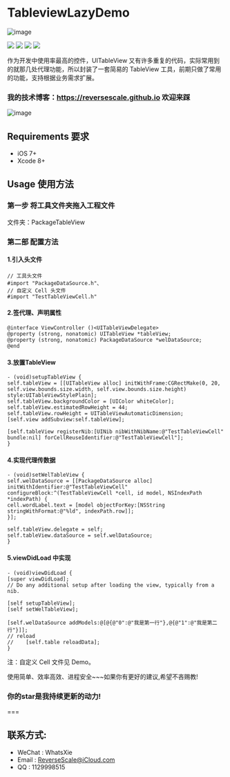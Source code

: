 # TableviewLazyDemo

![image](http://og1yl0w9z.bkt.clouddn.com/17-6-30/22248406.jpg)

![](https://img.shields.io/badge/platform-iOS-red.svg) ![](https://img.shields.io/badge/language-Objective--C-orange.svg) ![](https://img.shields.io/badge/download-381K-brightgreen.svg
) ![](https://img.shields.io/badge/license-MIT%20License-brightgreen.svg) 

作为开发中使用率最高的控件，UITableView 又有许多重复的代码，实际常用到的就那几处代理功能，所以封装了一套简易的 TableView 工具，前期只做了常用的功能，支持根据业务需求扩展。

### 我的技术博客：https://reversescale.github.io 欢迎来踩

![image](http://og1yl0w9z.bkt.clouddn.com/17-6-30/40713547.jpg)

## Requirements 要求
* iOS 7+
* Xcode 8+

## Usage 使用方法
### 第一步 将工具文件夹拖入工程文件
文件夹：PackageTableView 
### 第二部 配置方法
#### 1.引入头文件
```
// 工具头文件
#import "PackageDataSource.h"、
// 自定义 Cell 头文件
#import "TestTableViewCell.h"
```
#### 2.签代理、声明属性
```
@interface ViewController ()<UITableViewDelegate>
@property (strong, nonatomic) UITableView *tableView;
@property (strong, nonatomic) PackageDataSource *welDataSource;
@end
```
#### 3.放置TableView
```
- (void)setupTableView {
self.tableView = [[UITableView alloc] initWithFrame:CGRectMake(0, 20, self.view.bounds.size.width, self.view.bounds.size.height) style:UITableViewStylePlain];
self.tableView.backgroundColor = [UIColor whiteColor];
self.tableView.estimatedRowHeight = 44;
self.tableView.rowHeight = UITableViewAutomaticDimension;
[self.view addSubview:self.tableView];

[self.tableView registerNib:[UINib nibWithNibName:@"TestTableViewCell" bundle:nil] forCellReuseIdentifier:@"TestTableViewCell"];
}
```
#### 4.实现代理传数据
```
- (void)setWelTableView {
self.welDataSource = [[PackageDataSource alloc] initWithIdentifier:@"TestTableViewCell" configureBlock:^(TestTableViewCell *cell, id model, NSIndexPath *indexPath) {
cell.wordLabel.text = [model objectForKey:[NSString stringWithFormat:@"%ld", indexPath.row]];
}];

self.tableView.delegate = self;
self.tableView.dataSource = self.welDataSource;
}
```
#### 5.viewDidLoad 中实现
```
- (void)viewDidLoad {
[super viewDidLoad];
// Do any additional setup after loading the view, typically from a nib.

[self setupTableView];
[self setWelTableView];

[self.welDataSource addModels:@[@{@"0":@"我是第一行"},@{@"1":@"我是第二行"}]];
// reload
//    [self.table reloadData];
}
```

注：自定义 Cell 文件见 Demo。

使用简单、效率高效、进程安全~~~如果你有更好的建议,希望不吝赐教!
### 你的star是我持续更新的动力!
===

## 联系方式:
* WeChat : WhatsXie
* Email : ReverseScale@iCloud.com
* QQ : 1129998515


